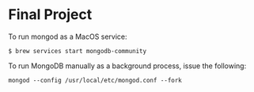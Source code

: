 # Final Project

To run mongod as a MacOS service:
```
$ brew services start mongodb-community
```

To run MongoDB manually as a background process, issue the following:
```
mongod --config /usr/local/etc/mongod.conf --fork
```
